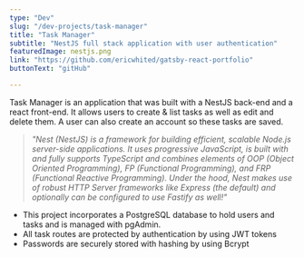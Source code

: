 ```yaml
---
type: "Dev"
slug: "/dev-projects/task-manager"
title: "Task Manager"
subtitle: "NestJS full stack application with user authentication"
featuredImage: nestjs.png
link: "https://github.com/ericwhited/gatsby-react-portfolio"
buttonText: "gitHub"

---
```


Task Manager is an application that was built with a NestJS back-end and a react front-end. It allows users to create & list tasks as well as edit and delete them. A user can also create an account so these tasks are saved.
> *"Nest (NestJS) is a framework for building efficient, scalable Node.js server-side applications. It uses progressive JavaScript, is built with and fully supports TypeScript and combines elements of OOP (Object Oriented Programming), FP (Functional Programming), and FRP (Functional Reactive Programming). Under the hood, Nest makes use of robust HTTP Server frameworks like Express (the default) and optionally can be configured to use Fastify as well!"*

- This project incorporates a PostgreSQL database to hold users and tasks and is managed with pgAdmin. 
- All task routes are protected by authentication by using JWT tokens
- Passwords are securely stored with hashing by using Bcrypt


